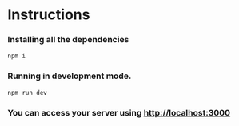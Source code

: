 # Instructions

### Installing all the dependencies

```
npm i
```

### Running in development mode.

```
npm run dev
```

### You can access your server using <http://localhost:3000>
